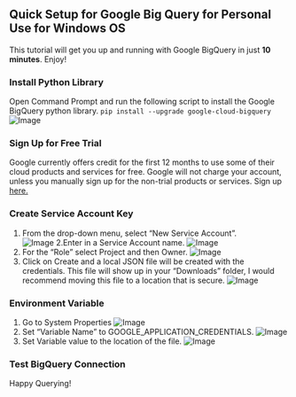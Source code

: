 ## Quick Setup for Google Big Query for Personal Use for Windows OS

This tutorial will get you up and running with Google BigQuery in just **10 minutes**. Enjoy!

### Install Python Library
Open Command Prompt and run the following script to install the Google BigQuery python library.
```pip install --upgrade google-cloud-bigquery```
![Image](src)

### Sign Up for Free Trial

Google currently offers credit for the first 12 months to use some of their cloud products and services for free. Google will not charge your account, unless you manually sign up for the non-trial products or services. Sign up [here.](https://cloud.google.com/blog/products/gcp/try-google-bigquery-today-now-with-10gb-of-free-storage) 

### Create Service Account Key

1. From the drop-down menu, select “New Service Account”.   
![Image](src)
2.Enter in a Service Account name. 
![Image](src)
3. For the “Role” select Project and then Owner.
![Image](src)
4. Click on Create and a local JSON file will be created with the credentials. This file will show up in your “Downloads” folder, I would recommend moving this file to a location that is secure. 
![Image](src)

### Environment Variable

1. Go to System Properties
![Image](src)
2. Set “Variable Name” to GOOGLE_APPLICATION_CREDENTIALS.
![Image](src)
3. Set Variable value to the location of the file.
![Image](src)


### Test BigQuery Connection




Happy Querying!
